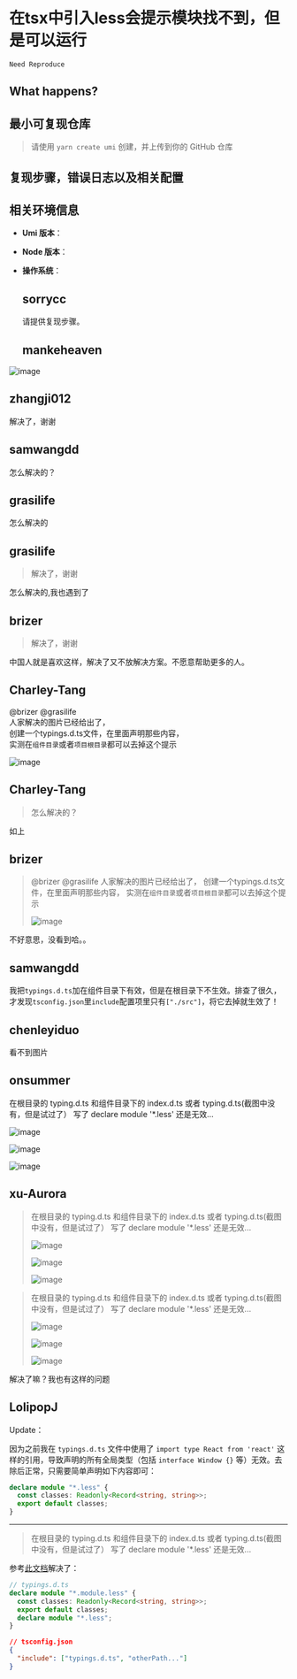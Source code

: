 # 在tsx中引入less会提示模块找不到，但是可以运行

`Need Reproduce`

  <!--
感谢您向我们反馈问题，为了高效的解决问题，我们期望你能提供以下信息：
-->

## What happens?

<!-- 清晰的描述下遇到的问题。-->

## 最小可复现仓库

> 请使用 `yarn create umi` 创建，并上传到你的 GitHub 仓库

<!-- https://github.com/YOUR_REPOSITORY_URL -->

## 复现步骤，错误日志以及相关配置

<!-- 请提供复现步骤，错误日志以及相关配置 -->
<!-- 可以尝试不要锁版本，重新安装依赖试试先 -->

## 相关环境信息

- **Umi 版本**：
- **Node 版本**：
- **操作系统**：

  ## sorrycc

  请提供复现步骤。

  ## mankeheaven

![image](https://user-images.githubusercontent.com/17426397/56788077-0484a980-6831-11e9-9767-df9c0d2eb1b4.png)

## zhangji012

解决了，谢谢

## samwangdd

怎么解决的？

## grasilife

怎么解决的

## grasilife

> 解决了，谢谢

怎么解决的,我也遇到了

## brizer

> 解决了，谢谢

中国人就是喜欢这样，解决了又不放解决方案。不愿意帮助更多的人。

## Charley-Tang

@brizer @grasilife  
人家解决的图片已经给出了，  
创建一个typings.d.ts文件，在里面声明那些内容，  
实测在`组件目录`或者`项目根目录`都可以去掉这个提示

![image](https://user-images.githubusercontent.com/25997259/63575492-cddf5580-c5bc-11e9-8915-46f216745086.png)

## Charley-Tang

> 怎么解决的？

如上

## brizer

> @brizer @grasilife
> 人家解决的图片已经给出了，
> 创建一个typings.d.ts文件，在里面声明那些内容，
> 实测在`组件目录`或者`项目根目录`都可以去掉这个提示
>
> ![image](https://user-images.githubusercontent.com/25997259/63575492-cddf5580-c5bc-11e9-8915-46f216745086.png)

不好意思，没看到哈。。

## samwangdd

我把`typings.d.ts`加在组件目录下有效，但是在根目录下不生效。排查了很久，才发现`tsconfig.json`里`include`配置项里只有`["./src"]`，将它去掉就生效了！

## chenleyiduo

看不到图片

## onsummer

在根目录的 typing.d.ts 和组件目录下的 index.d.ts 或者 typing.d.ts(截图中没有，但是试过了） 写了 declare module '\*.less' 还是无效...

![image](https://user-images.githubusercontent.com/26168955/146338368-7accff0a-fa17-4767-936e-0ca51e4868d0.png)

![image](https://user-images.githubusercontent.com/26168955/146338557-db831a20-f4e7-4d01-9a8a-845a6802a457.png)

![image](https://user-images.githubusercontent.com/26168955/146338582-09f8f52c-209d-468a-b2f4-3adc11f2e882.png)

## xu-Aurora

> 在根目录的 typing.d.ts 和组件目录下的 index.d.ts 或者 typing.d.ts(截图中没有，但是试过了） 写了 declare module '\*.less' 还是无效...
>
> ![image](https://user-images.githubusercontent.com/26168955/146338368-7accff0a-fa17-4767-936e-0ca51e4868d0.png)
>
> ![image](https://user-images.githubusercontent.com/26168955/146338557-db831a20-f4e7-4d01-9a8a-845a6802a457.png)
>
> ![image](https://user-images.githubusercontent.com/26168955/146338582-09f8f52c-209d-468a-b2f4-3adc11f2e882.png)

> 在根目录的 typing.d.ts 和组件目录下的 index.d.ts 或者 typing.d.ts(截图中没有，但是试过了） 写了 declare module '\*.less' 还是无效...
>
> ![image](https://user-images.githubusercontent.com/26168955/146338368-7accff0a-fa17-4767-936e-0ca51e4868d0.png)
>
> ![image](https://user-images.githubusercontent.com/26168955/146338557-db831a20-f4e7-4d01-9a8a-845a6802a457.png)
>
> ![image](https://user-images.githubusercontent.com/26168955/146338582-09f8f52c-209d-468a-b2f4-3adc11f2e882.png)

解决了嘛？我也有这样的问题

## LolipopJ

Update：

因为之前我在 `typings.d.ts` 文件中使用了 `import type React from 'react'` 这样的引用，导致声明的所有全局类型（包括 `interface Window {}` 等）无效。去除后正常，只需要简单声明如下内容即可：

```ts
declare module "*.less" {
  const classes: Readonly<Record<string, string>>;
  export default classes;
}
```

---

> 在根目录的 typing.d.ts 和组件目录下的 index.d.ts 或者 typing.d.ts(截图中没有，但是试过了） 写了 declare module '\*.less' 还是无效...

参考[此文档](https://www.jianshu.com/p/7ddcc53df6d8)解决了：

```ts
// typings.d.ts
declare module "*.module.less" {
  const classes: Readonly<Record<string, string>>;
  export default classes;
  declare module "*.less";
}
```

```json
// tsconfig.json
{
  "include": ["typings.d.ts", "otherPath..."]
}
```
